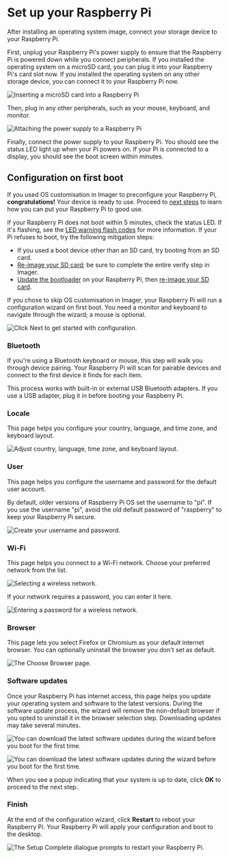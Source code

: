 # Set up your Raspberry Pi

After installing an operating system image, connect your storage device to your Raspberry Pi.

First, unplug your Raspberry Pi's power supply to ensure that the Raspberry Pi is powered down while you connect peripherals. If you installed the operating system on a microSD card, you can plug it into your Raspberry Pi's card slot now. If you installed the operating system on any other storage device, you can connect it to your Raspberry Pi now.

![Inserting a microSD card into a Raspberry Pi](images/peripherals/sd-card.png)

Then, plug in any other peripherals, such as your mouse, keyboard, and monitor.

![Attaching the power supply to a Raspberry Pi](images/peripherals/cable-all.png)

Finally, connect the power supply to your Raspberry Pi. You should see the status LED light up when your Pi powers on. If your Pi is connected to a display, you should see the boot screen within minutes.

## Configuration on first boot

If you used OS customisation in Imager to preconfigure your Raspberry Pi, **congratulations!** Your device is ready to use. Proceed to [next steps](getting-started.adoc#next-steps) to learn how you can put your Raspberry Pi to good use.

If your Raspberry Pi does not boot within 5 minutes, check the status LED. If it's flashing, see the [LED warning flash codes](configuration.adoc#led-warning-flash-codes) for more information. If your Pi refuses to boot, try the following mitigation steps:

- If you used a boot device other than an SD card, try booting from an SD card.
- [Re-image your SD card](getting-started.adoc#installing-the-operating-system); be sure to complete the entire verify step in Imager.
- [Update the bootloader](raspberry-pi.adoc#bootloader_update_stable) on your Raspberry Pi, then [re-image your SD card](getting-started.adoc#installing-the-operating-system).

If you chose to skip OS customisation in Imager, your Raspberry Pi will run a configuration wizard on first boot. You need a monitor and keyboard to navigate through the wizard; a mouse is optional.

![Click Next to get started with configuration.](images/initial-setup/start.png)

### Bluetooth

If you're using a Bluetooth keyboard or mouse, this step will walk you through device pairing. Your Raspberry Pi will scan for pairable devices and connect to the first device it finds for each item.

This process works with built-in or external USB Bluetooth adapters. If you use a USB adapter, plug it in before booting your Raspberry Pi.

### Locale

This page helps you configure your country, language, and time zone, and keyboard layout.

![Adjust country, language, time zone, and keyboard layout.](images/initial-setup/locale.png)

### User

This page helps you configure the username and password for the default user account.

By default, older versions of Raspberry Pi OS set the username to "pi". If you use the username "pi", avoid the old default password of "raspberry" to keep your Raspberry Pi secure.

![Create your username and password.](images/initial-setup/user.png)

### Wi-Fi

This page helps you connect to a Wi-Fi network. Choose your preferred network from the list.

![Selecting a wireless network.](images/initial-setup/network.png)

If your network requires a password, you can enter it here.

![Entering a password for a wireless network.](images/initial-setup/network_password.png)

### Browser

This page lets you select Firefox or Chromium as your default internet browser. You can optionally uninstall the browser you don't set as default.

![The Choose Browser page.](images/initial-setup/browser.png)

### Software updates

Once your Raspberry Pi has internet access, this page helps you update your operating system and software to the latest versions. During the software update process, the wizard will remove the non-default browser if you opted to uninstall it in the browser selection step. Downloading updates may take several minutes.

![You can download the latest software updates during the wizard before you boot for the first time.](images/initial-setup/update.png)

![You can download the latest software updates during the wizard before you boot for the first time.](images/initial-setup/download.png)

When you see a popup indicating that your system is up to date, click **OK** to proceed to the next step.

### Finish

At the end of the configuration wizard, click **Restart** to reboot your Raspberry Pi. Your Raspberry Pi will apply your configuration and boot to the desktop.

![The Setup Complete dialogue prompts to restart your Raspberry Pi.](images/initial-setup/restart.png)